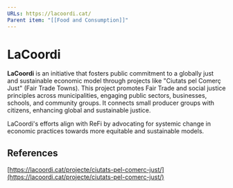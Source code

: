 ```yaml
---
URLs: https://lacoordi.cat/
Parent item: "[[Food and Consumption]]"
---
```

# LaCoordi

**LaCoordi** is an initiative that fosters public commitment to a globally just and sustainable economic model through projects like "Ciutats pel Comerç Just" (Fair Trade Towns). This project promotes Fair Trade and social justice principles across municipalities, engaging public sectors, businesses, schools, and community groups. It connects small producer groups with citizens, enhancing global and sustainable justice. 

LaCoordi's efforts align with ReFi by advocating for systemic change in economic practices towards more equitable and sustainable models.

## References

[https://lacoordi.cat/projecte/ciutats-pel-comerc-just/](https://lacoordi.cat/projecte/ciutats-pel-comerc-just/)